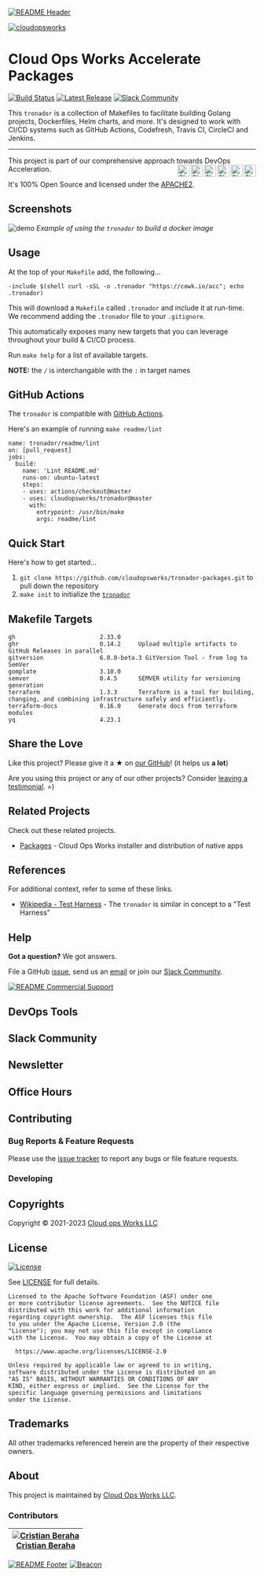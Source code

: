 <!-- 
  ** DO NOT EDIT THIS FILE
  ** 
  ** This file was automatically generated. 
  ** 1) Make all changes to `README.yaml` 
  ** 2) Run `make init` (you only need to do this once)
  ** 3) Run`make readme` to rebuild this file. 
  -->
[![README Header][readme_header_img]][readme_header_link]

[![cloudopsworks][logo]](https://cloudops.works/)

# Cloud Ops Works Accelerate Packages

 [![Build Status](https://github.com/cloudopsworks/tronador-packages/workflows/build/badge.svg?branch=master&event=push)](https://github.com/cloudopsworks/tronador-packages/actions/workflows/build.yml) [![Latest Release](https://img.shields.io/github/v/release/cloudopsworks/tronador-packages?display_name=tag)](https://github.com/cloudopsworks/tronador-packages/releases/latest) [![Slack Community](https://slack.cloudops.works/badge.svg)](https://slack.cloudops.works)


This `tronador` is a collection of Makefiles to facilitate building Golang projects, Dockerfiles, Helm charts, and more.
It's designed to work with CI/CD systems such as GitHub Actions, Codefresh, Travis CI, CircleCI and Jenkins.


---

This project is part of our comprehensive approach towards DevOps Acceleration. 
[<img align="right" title="Share via Email" width="24" height="24" src="https://docs.cloudops.works/images/ionicons/ios-mail.svg"/>][share_email]
[<img align="right" title="Share on Google+" width="24" height="24" src="https://docs.cloudops.works/images/ionicons/logo-googleplus.svg" />][share_googleplus]
[<img align="right" title="Share on Facebook" width="24" height="24" src="https://docs.cloudops.works/images/ionicons/logo-facebook.svg" />][share_facebook]
[<img align="right" title="Share on Reddit" width="24" height="24" src="https://docs.cloudops.works/images/ionicons/logo-reddit.svg" />][share_reddit]
[<img align="right" title="Share on LinkedIn" width="24" height="24" src="https://docs.cloudops.works/images/ionicons/logo-linkedin.svg" />][share_linkedin]
[<img align="right" title="Share on Twitter" width="24" height="24" src="https://docs.cloudops.works/images/ionicons/logo-twitter.svg" />][share_twitter]




It's 100% Open Source and licensed under the [APACHE2](LICENSE).











## Screenshots


![demo](https://cdn.rawgit.com/cloudopsworks/tronador/master/docs/demo.svg)
*Example of using the `tronador` to build a docker image*



## Usage



At the top of your `Makefile` add, the following...

```make
-include $(shell curl -sSL -o .tronador "https://cowk.io/acc"; echo .tronador)
```

This will download a `Makefile` called `.tronador` and include it at run-time. We recommend adding the `.tronador` file to your `.gitignore`.

This automatically exposes many new targets that you can leverage throughout your build & CI/CD process.

Run `make help` for a list of available targets.

**NOTE:** the `/` is interchangable with the `:` in target names

## GitHub Actions

The `tronador` is compatible with [GitHub Actions](https://github.com/features/actions).

Here's an example of running `make readme/lint` 

```
name: tronador/readme/lint
on: [pull_request]
jobs:
  build:
    name: 'Lint README.md'
    runs-on: ubuntu-latest
    steps:
    - uses: actions/checkout@master
    - uses: cloudopsworks/tronador@master
      with:
        entrypoint: /usr/bin/make
        args: readme/lint
 ```

## Quick Start

Here's how to get started...

1. `git clone https://github.com/cloudopsworks/tronador-packages.git` to pull down the repository
2. `make init` to initialize the [`tronador`](https://github.com/cloudopsworks/tronador-packages/)




## Makefile Targets
```
gh                        2.33.0     
ghr                       0.14.2     Upload multiple artifacts to GitHub Releases in parallel
gitversion                6.0.0-beta.3 GitVersion Tool - from log to SemVer
gomplate                  3.10.0     
semver                    0.4.5      SEMVER utility for versioning generation
terraform                 1.3.3      Terraform is a tool for building, changing, and combining infrastructure safely and efficiently.
terraform-docs            0.16.0     Generate docs from terraform modules
yq                        4.23.1     
```



## Share the Love 

Like this project? Please give it a ★ on [our GitHub](https://github.com/cloudopsworks/tronador-packages)! (it helps us **a lot**) 

Are you using this project or any of our other projects? Consider [leaving a testimonial][testimonial]. =)


## Related Projects

Check out these related projects.

- [Packages](https://github.com/cloudopsworks/tronador) - Cloud Ops Works installer and distribution of native apps




## References

For additional context, refer to some of these links. 

- [Wikipedia - Test Harness](https://en.wikipedia.org/wiki/Test_harness) - The `tronador` is similar in concept to a "Test Harness"


## Help

**Got a question?** We got answers. 

File a GitHub [issue](https://github.com/cloudopsworks/tronador-packages/issues), send us an [email][email] or join our [Slack Community][slack].

[![README Commercial Support][readme_commercial_support_img]][readme_commercial_support_link]

## DevOps Tools

## Slack Community


## Newsletter

## Office Hours

## Contributing

### Bug Reports & Feature Requests

Please use the [issue tracker](https://github.com/cloudopsworks/tronador-packages/issues) to report any bugs or file feature requests.

### Developing




## Copyrights

Copyright © 2021-2023 [Cloud ops Works LLC](https://cloudops.works)





## License 

[![License](https://img.shields.io/badge/License-Apache%202.0-blue.svg)](https://opensource.org/licenses/Apache-2.0) 

See [LICENSE](LICENSE) for full details.

    Licensed to the Apache Software Foundation (ASF) under one
    or more contributor license agreements.  See the NOTICE file
    distributed with this work for additional information
    regarding copyright ownership.  The ASF licenses this file
    to you under the Apache License, Version 2.0 (the
    "License"); you may not use this file except in compliance
    with the License.  You may obtain a copy of the License at

      https://www.apache.org/licenses/LICENSE-2.0

    Unless required by applicable law or agreed to in writing,
    software distributed under the License is distributed on an
    "AS IS" BASIS, WITHOUT WARRANTIES OR CONDITIONS OF ANY
    KIND, either express or implied.  See the License for the
    specific language governing permissions and limitations
    under the License.









## Trademarks

All other trademarks referenced herein are the property of their respective owners.

## About

This project is maintained by [Cloud Ops Works LLC][website]. 


### Contributors

|  [![Cristian Beraha][berahac_avatar]][berahac_homepage]<br/>[Cristian Beraha][berahac_homepage] |
|---|

  [berahac_homepage]: https://github.com/berahac
  [berahac_avatar]: https://github.com/berahac.png?size=50

[![README Footer][readme_footer_img]][readme_footer_link]
[![Beacon][beacon]][website]

  [logo]: https://cloudops.works/logo-300x69.svg
  [docs]: https://cowk.io/docs?utm_source=github&utm_medium=readme&utm_campaign=cloudopsworks/tronador-packages&utm_content=docs
  [website]: https://cowk.io/homepage?utm_source=github&utm_medium=readme&utm_campaign=cloudopsworks/tronador-packages&utm_content=website
  [github]: https://cowk.io/github?utm_source=github&utm_medium=readme&utm_campaign=cloudopsworks/tronador-packages&utm_content=github
  [jobs]: https://cowk.io/jobs?utm_source=github&utm_medium=readme&utm_campaign=cloudopsworks/tronador-packages&utm_content=jobs
  [hire]: https://cowk.io/hire?utm_source=github&utm_medium=readme&utm_campaign=cloudopsworks/tronador-packages&utm_content=hire
  [slack]: https://cowk.io/slack?utm_source=github&utm_medium=readme&utm_campaign=cloudopsworks/tronador-packages&utm_content=slack
  [linkedin]: https://cowk.io/linkedin?utm_source=github&utm_medium=readme&utm_campaign=cloudopsworks/tronador-packages&utm_content=linkedin
  [twitter]: https://cowk.io/twitter?utm_source=github&utm_medium=readme&utm_campaign=cloudopsworks/tronador-packages&utm_content=twitter
  [testimonial]: https://cowk.io/leave-testimonial?utm_source=github&utm_medium=readme&utm_campaign=cloudopsworks/tronador-packages&utm_content=testimonial
  [office_hours]: https://cloudops.works/office-hours?utm_source=github&utm_medium=readme&utm_campaign=cloudopsworks/tronador-packages&utm_content=office_hours
  [newsletter]: https://cowk.io/newsletter?utm_source=github&utm_medium=readme&utm_campaign=cloudopsworks/tronador-packages&utm_content=newsletter
  [email]: https://cowk.io/email?utm_source=github&utm_medium=readme&utm_campaign=cloudopsworks/tronador-packages&utm_content=email
  [commercial_support]: https://cowk.io/commercial-support?utm_source=github&utm_medium=readme&utm_campaign=cloudopsworks/tronador-packages&utm_content=commercial_support
  [we_love_open_source]: https://cowk.io/we-love-open-source?utm_source=github&utm_medium=readme&utm_campaign=cloudopsworks/tronador-packages&utm_content=we_love_open_source
  [terraform_modules]: https://cowk.io/terraform-modules?utm_source=github&utm_medium=readme&utm_campaign=cloudopsworks/tronador-packages&utm_content=terraform_modules
  [readme_header_img]: https://cloudops.works/readme/header/img
  [readme_header_link]: https://cloudops.works/readme/header/link?utm_source=github&utm_medium=readme&utm_campaign=cloudopsworks/tronador-packages&utm_content=readme_header_link
  [readme_footer_img]: https://cloudops.works/readme/footer/img
  [readme_footer_link]: https://cloudops.works/readme/footer/link?utm_source=github&utm_medium=readme&utm_campaign=cloudopsworks/tronador-packages&utm_content=readme_footer_link
  [readme_commercial_support_img]: https://cloudops.works/readme/commercial-support/img
  [readme_commercial_support_link]: https://cloudops.works/readme/commercial-support/link?utm_source=github&utm_medium=readme&utm_campaign=cloudopsworks/tronador-packages&utm_content=readme_commercial_support_link
  [share_twitter]: https://twitter.com/intent/tweet/?text=Cloud+Ops+Works+Accelerate+Packages&url=https://github.com/cloudopsworks/tronador-packages
  [share_linkedin]: https://www.linkedin.com/shareArticle?mini=true&title=Cloud+Ops+Works+Accelerate+Packages&url=https://github.com/cloudopsworks/tronador-packages
  [share_reddit]: https://reddit.com/submit/?url=https://github.com/cloudopsworks/tronador-packages
  [share_facebook]: https://facebook.com/sharer/sharer.php?u=https://github.com/cloudopsworks/tronador-packages
  [share_googleplus]: https://plus.google.com/share?url=https://github.com/cloudopsworks/tronador-packages
  [share_email]: mailto:?subject=Cloud+Ops+Works+Accelerate+Packages&body=https://github.com/cloudopsworks/tronador-packages
  [beacon]: https://ga-beacon.cloudops.works/G-7XWMFVFXZT/cloudopsworks/tronador-packages?pixel&cs=github&cm=readme&an=tronador-packages
